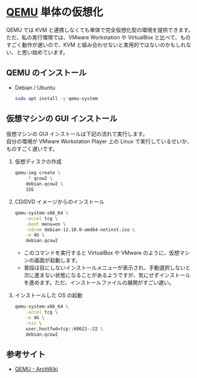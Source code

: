 [QEMU](https://www.qemu.org/) 単体の仮想化
===

QEMU では KVM と連携しなくても単体で完全仮想化型の環境を提供できます。  
ただ、私の実行環境では、VMware Workstation や VirtualBox と比べて、ものすごく動作が遅いので、KVM と組み合わせないと実用的ではないのかもしれない、と思い始めています。

## QEMU のインストール

- Debian / Ubuntu

    ```bash
    sudo apt install -y qemu-system
    ```

## 仮想マシンの GUI インストール

仮想マシンの GUI インストールは下記の流れで実行します。  
自分の環境が VMware Workstation Player 上の Linux で実行しているせいか、ものすごく遅いです。

1. 仮想ディスクの作成

    ```bash
    qemu-img create \
        -f qcow2 \
        debian.qcow2 \
        32G
    ```

2. CD/DVD イメージからのインストール

    ```bash
    qemu-system-x86_64 \
        -accel tcg \
        -boot menu=on \
        -cdrom debian-12.10.0-amd64-netinst.iso \
        -m 4G \
        debian.qcow2
    ```

    - このコマンドを実行すると VirtualBox や VMware のように、仮想マシンの画面が起動します。
    - 普段は目にしないインストールメニューが表示され、手動選択しないと次に進まない状態になることがあるようですが、気にせずインストールを進めます。ただ、インストールファイルの展開がすごい遅い。

3. インストールした OS の起動

    ```bash
    qemu-system-x86_64 \
        -accel tcg \
        -m 4G \
        -nic \
        user,hostfwd=tcp::60022-:22 \
        debian.qcow2
    ```


## 参考サイト

- [QEMU - ArchWiki](https://wiki.archlinux.jp/index.php/QEMU)
